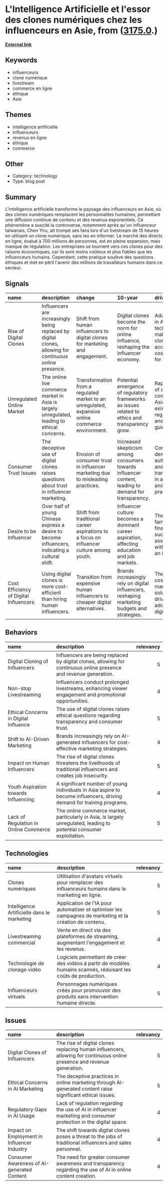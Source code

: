 # __L'Intelligence Artificielle et l'essor des clones numériques chez les influenceurs en Asie__, from ([3175.0](https://kghosh.substack.com/p/3175.0).)

__[External link](https://www.francetvinfo.fr/replay-radio/un-monde-d-avance/en-asie-le-clonage-numerique-permet-aux-influenceurs-de-vendre-leurs-produits-24-heures-sur-24_6138462.html?utm_source=pocket_reader)__



## Keywords

* influenceurs
* clone numérique
* livestream
* commerce en ligne
* éthique
* Asie

## Themes

* intelligence artificielle
* influenceurs
* revenus en ligne
* éthique
* commerce

## Other

* Category: technology
* Type: blog post

## Summary

L'intelligence artificielle transforme le paysage des influenceurs en Asie, où des clones numériques remplacent les personnalités humaines, permettant une diffusion continue de contenu et des revenus exponentiels. Ce phénomène a suscité la controverse, notamment après qu'un influenceur taïwanais, Chen Yiru, ait trompé ses fans lors d'un livestream de 15 heures en utilisant un clone numérique, sans les en informer. Le marché des directs en ligne, évalué à 700 millions de personnes, est en pleine expansion, mais manque de régulation. Les entreprises se tournent vers ces clones pour des raisons économiques, car ils sont moins coûteux et plus fiables que les influenceurs humains. Cependant, cette pratique soulève des questions éthiques et met en péril l'avenir des millions de travailleurs humains dans ce secteur.

## Signals

| name                                   | description                                                                                             | change                                                                                           | 10-year                                                                                              | driving-force                                                                                    |   relevancy |
|:---------------------------------------|:--------------------------------------------------------------------------------------------------------|:-------------------------------------------------------------------------------------------------|:-----------------------------------------------------------------------------------------------------|:-------------------------------------------------------------------------------------------------|------------:|
| Rise of Digital Clones                 | Influencers are increasingly being replaced by digital clones, allowing for continuous online presence. | Shift from human influencers to digital clones for marketing and engagement.                     | Digital clones become the norm for online influence, reshaping the influencer economy.               | Advancements in AI technology make digital clones more accessible and cost-effective for brands. |           5 |
| Unregulated Online Market              | The online live commerce market in Asia is largely unregulated, leading to ethical concerns.            | Transformation from a regulated market to an unregulated, expansive online commerce environment. | Potential emergence of regulatory frameworks as issues related to ethics and transparency grow.      | Rapid growth of online commerce in Asia outpaces existing regulations and ethical guidelines.    |           4 |
| Consumer Trust Issues                  | The deceptive use of digital clones raises questions about trust in influencer marketing.               | Erosion of consumer trust in influencer marketing due to misleading practices.                   | Increased skepticism among consumers towards influencer content, leading to demand for transparency. | Consumer demand for authenticity and transparency in advertising and marketing practices.        |           4 |
| Desire to be Influencer                | Over half of young Chinese express a desire to become influencers, indicating a cultural shift.         | Shift from traditional career aspirations to a focus on influencer culture among youth.          | Influencer culture becomes a dominant career aspiration, affecting education and job markets.        | The allure of fame and financial success associated with becoming an influencer.                 |           5 |
| Cost Efficiency of Digital Influencers | Using digital clones is more cost-efficient than hiring human influencers.                              | Transition from expensive human influencers to cheaper digital alternatives.                     | Brands increasingly rely on digital influencers, reshaping marketing budgets and strategies.         | The need for cost-effective marketing solutions drives adoption of digital clones.               |           5 |

## Behaviors

| name                                  | description                                                                                                           |   relevancy |
|:--------------------------------------|:----------------------------------------------------------------------------------------------------------------------|------------:|
| Digital Cloning of Influencers        | Influencers are being replaced by digital clones, allowing for continuous online presence and revenue generation.     |           5 |
| Non-stop Livestreaming                | Influencers conduct prolonged livestreams, enhancing viewer engagement and promotional opportunities.                 |           4 |
| Ethical Concerns in Digital Influence | The use of digital clones raises ethical questions regarding transparency and consumer trust.                         |           5 |
| Shift to AI-Driven Marketing          | Brands increasingly rely on AI-generated influencers for cost-effective marketing strategies.                         |           4 |
| Impact on Human Influencers           | The rise of digital clones threatens the livelihoods of traditional influencers and creates job insecurity.           |           5 |
| Youth Aspiration towards Influencing  | A significant number of young individuals in Asia aspire to become influencers, driving demand for training programs. |           4 |
| Lack of Regulation in Online Commerce | The online commerce market, particularly in Asia, is largely unregulated, leading to potential consumer exploitation. |           5 |

## Technologies

| name                                        | description                                                                                                      |   relevancy |
|:--------------------------------------------|:-----------------------------------------------------------------------------------------------------------------|------------:|
| Clones numériques                           | Utilisation d'avatars virtuels pour remplacer des influenceurs humains dans le marketing en ligne.               |           5 |
| Intelligence Artificielle dans le marketing | Application de l'IA pour automatiser et optimiser les campagnes de marketing et la création de contenu.          |           5 |
| Livestreaming commercial                    | Vente en direct via des plateformes de streaming, augmentant l'engagement et les revenus.                        |           4 |
| Technologie de clonage vidéo                | Logiciels permettant de créer des vidéos à partir de modèles humains scannés, réduisant les coûts de production. |           4 |
| Influenceurs virtuels                       | Personnages numériques créés pour promouvoir des produits sans intervention humaine directe.                     |           5 |

## Issues

| name                                        | description                                                                                                             |   relevancy |
|:--------------------------------------------|:------------------------------------------------------------------------------------------------------------------------|------------:|
| Digital Clones of Influencers               | The rise of digital clones replacing human influencers, allowing for continuous online presence and revenue generation. |           5 |
| Ethical Concerns in AI Marketing            | The deceptive practices in online marketing through AI-generated content raise significant ethical issues.              |           5 |
| Regulatory Gaps in AI Usage                 | Lack of regulation regarding the use of AI in influencer marketing and consumer protection in the digital space.        |           4 |
| Impact on Employment in Influencer Industry | The shift towards digital clones poses a threat to the jobs of traditional influencers and sales personnel.             |           4 |
| Consumer Awareness of AI-generated Content  | The need for greater consumer awareness and transparency regarding the use of AI in online content creation.            |           4 |